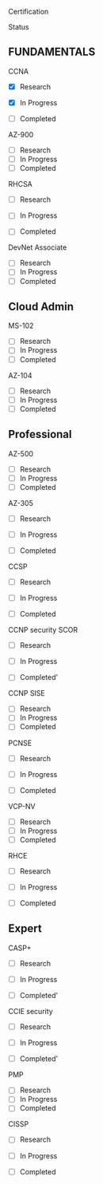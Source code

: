 

Certification

Status

## FUNDAMENTALS


CCNA

- [x] Research
- [x] In Progress
- [ ] Completed


AZ-900
- [ ] Research
- [ ] In Progress
- [ ] Completed

RHCSA
- [ ] Research
- [ ] In Progress
- [ ] Completed


DevNet Associate

- [ ] Research
- [ ] In Progress
- [ ] Completed

## Cloud Admin 

MS-102
- [ ] Research
- [ ] In Progress
- [ ] Completed

AZ-104
- [ ] Research
- [ ] In Progress
- [ ] Completed

## Professional

AZ-500
- [ ] Research
- [ ] In Progress
- [ ] Completed

AZ-305
- [ ] Research
- [ ] In Progress
- [ ] Completed


CCSP
- [ ] Research
- [ ] In Progress
- [ ] Completed


CCNP security SCOR

- [ ] Research
- [ ] In Progress
- [ ] Completed'


CCNP SISE

- [ ] Research
- [ ] In Progress
- [ ] Completed

PCNSE
- [ ] Research
- [ ] In Progress
- [ ] Completed


VCP-NV 

- [ ] Research
- [ ] In Progress
- [ ] Completed

RHCE
- [ ] Research
- [ ] In Progress
- [ ] Completed


## Expert

CASP+
- [ ] Research
- [ ] In Progress
- [ ] Completed'



CCIE security

- [ ] Research
- [ ] In Progress
- [ ] Completed'



PMP
- [ ] Research
- [ ] In Progress
- [ ] Completed

CISSP
- [ ] Research
- [ ] In Progress
- [ ] Completed





